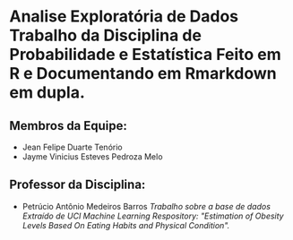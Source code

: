 # Analise Exploratória de Dados Trabalho da Disciplina de Probabilidade e Estatística Feito em R e Documentando em Rmarkdown em dupla.
## Membros da Equipe:
- Jean Felipe Duarte Tenório
- Jayme Vinicius Esteves Pedroza Melo
## Professor da Disciplina:
- Petrúcio Antônio Medeiros Barros
*Trabalho sobre a base de dados Extraído de UCI Machine Learning Respository: "Estimation of Obesity Levels Based On Eating Habits and Physical Condition".*
